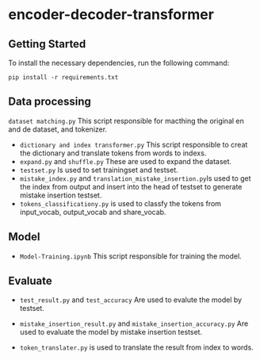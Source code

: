 # encoder-decoder-transformer

## Getting Started

To install the necessary dependencies, run the following command:

    pip install -r requirements.txt

## Data processing
`dataset matching.py` This script responsible for macthing the original en and de dataset, and tokenizer.

- `dictionary and index transformer.py` This script responsible to creat the dictionary and translate tokens from words to indexs.
- `expand.py` and `shuffle.py` These are used to expand the dataset.
- `testset.py` Is used to set trainingset and testset.
- `mistake_index.py` and `translation_mistake_insertion.py`Is used to get the index from output and insert into the head of testset to generate mistake insertion testset.
- `tokens_classificationy.py` is used to classfy the tokens from input_vocab, output_vocab and share_vocab.

## Model
- `Model-Training.ipynb` This script responsible for training the model.

## Evaluate
- `test_result.py` and `test_accuracy` Are used to evalute the model by testset.

- `mistake_insertion_result.py` and `mistake_insertion_accuracy.py` Are used to evaluate the model by mistake insertion testset.

- `token_translater.py` is used to translate the result from index to words.

